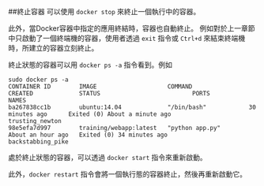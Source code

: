 ##終止容器
可以使用 `docker stop` 來終止一個執行中的容器。

此外，當Docker容器中指定的應用終結時，容器也自動終止。
例如對於上一章節中只啟動了一個終端機的容器，使用者透過 `exit` 指令或 `Ctrl+d` 來結束終端機時，所建立的容器立刻終止。

終止狀態的容器可以用 `docker ps -a` 指令看到。例如
```
sudo docker ps -a
CONTAINER ID        IMAGE                    COMMAND                CREATED             STATUS                          PORTS               NAMES
ba267838cc1b        ubuntu:14.04             "/bin/bash"            30 minutes ago      Exited (0) About a minute ago                       trusting_newton
98e5efa7d997        training/webapp:latest   "python app.py"        About an hour ago   Exited (0) 34 minutes ago                           backstabbing_pike
```

處於終止狀態的容器，可以透過 `docker start` 指令來重新啟動。

此外，`docker restart` 指令會將一個執行態的容器終止，然後再重新啟動它。
